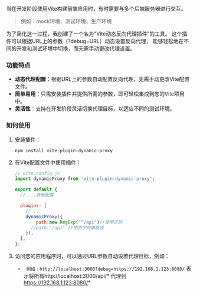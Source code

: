 当在开发阶段使用Vite构建前端应用时，有时需要与多个后端服务器进行交互。
> 例如：mock环境、测试环境、生产环境

为了简化这一过程，我创建了一个名为"Vite动态反向代理插件"的工具。
这个插件可以根据URL上的参数（?debug=URL）动态设置反向代理，
能够轻松地在不同的开发和测试环境中切换，而无需手动更改代理设置。

### 功能特点

- **动态代理配置**：根据URL上的参数自动配置反向代理，无需手动更改Vite配置文件。
- **简单易用**：只需安装插件并提供所需的参数，即可轻松集成到您的Vite项目中。
- **灵活性**：支持在开发阶段灵活切换代理目标，以适应不同的测试环境。

### 如何使用

1. 安装插件：

   ```shell
   npm install vite-plugin-dynamic-proxy
   ```

2. 在Vite配置文件中使用插件：

   ```javascript
   // vite.config.js
   import dynamicProxy from 'vite-plugin-dynamic-proxy';

   export default {
     // ...其他配置

     plugins: [
       // ...
       dynamicProxy({
           path:new RegExp("^/api")//使用正则
         //path:"/api" //使用字符串路径
       }),
     ],
   };
   ```


3. 访问您的应用程序时，可以通过URL参数自动设置代理目标，例如：

   -  ` 例如：http://localhost:3000?debug=https://192.168.1.123:8080/`
   表示将所有http://localhost:3000/api/* 代理到 https://192.168.1.123:8080/*   
